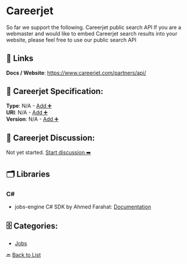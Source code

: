 # Careerjet

So far we support the following. Careerjet public search API If you are a webmaster and would like to embed Careerjet search results into your website, please feel free to use our public search API

##  🔗 Links
**Docs / Website**: https://www.careerjet.com/partners/api/

## 🧬 Careerjet Specification:
**Type**: N/A - [Add ➕](https://github.com/apis-list/apis-list/edit/main/apis.yaml#L2544)  
**URI**: N/A - [Add ➕](https://github.com/apis-list/apis-list/edit/main/apis.yaml#L2544)  
**Version**: N/A - [Add ➕](https://github.com/apis-list/apis-list/edit/main/apis.yaml#L2544)

## 💬 Careerjet Discussion:
Not yet started. [Start discussion ➡️](https://github.com/apis-list/apis-list/discussions/new)

## 🗂️ Libraries
### C#
- jobs-engine C# SDK by Ahmed Farahat: [Documentation](https://github.com/farahat80/jobs-engine)


## 🗄️ Categories:
- [Jobs](https://github.com/apis-list/apis-list#jobs-)

🔙  [Back to List](https://github.com/apis-list/apis-list)
